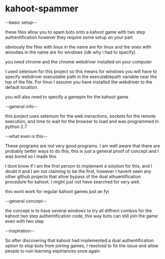 # kahoot-spammer

--basic setup--

these files allow you to spam bots onto a kahoot game with two step authentification however they require some setup on your part

obviously the files with linux in the name are for linux and the ones with winodws in the name are for windows (idk why i had to specify)

you need chrome and the chrome webdriver installed on your computer 

I used selenium for this project so this means for windows you will have to specify webdriver executable path in the executablepath variable near the top of the file. For linux I assume you have installed the webdriver to the default location.

you will also need to specify a gamepin for the kahoot game

--general info--

this porject uses selenium for the web ineractions, sockets for the remote execution, and time to wait for the browser to load and was programmed in python 2.7

--what even is this--

These programs are not very good programs. I am well aware that there are probably better ways to do this, this is just a general proof of concept and I was bored so I made this

I dont know if I am the first person to implement a solution for this, and I doubt it and I am not claiming to be the first, however I havent seen any other github projects that allow bypass of the dual athuentification procedure for kahoot. I might just not have searched for very well.

this wont work for regular kahoot games just an fyi

--general concept--

the concept is to have several windows to try all diffrent combos for the kahoot two step authentification code, this way bots can still join the game even with two step 

--inspiration--

So after discovering that kahoot had implemented a dual authentification option to stop bots from joining games, I resolved to fix the issue and allow people to ruin learning expiriances once again.
